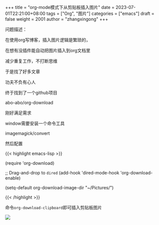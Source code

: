 +++
title = "org-mode模式下从剪贴板插入图片"
date = 2023-07-01T22:21:00+08:00
tags = ["Org", "图片"]
categories = ["emacs"]
draft = false
weight = 2001
author = "zhangxingong"
+++

问题描述： 

在使用org写博客，插入图片逻辑是繁琐的，  

在想有没插件能自动把图片插入到org文档里  

减少重复工作，不打断思维  

于是找了好多文章  

功夫不负有心人  

终于找到了一个github项目  

abo-abo/org-download

刚好满足需求

window需要安装一个命令工具

imagemagick/convert

然后配置


{{< highlight emacs-lisp >}}

(require 'org-download)

;; Drag-and-drop to `dired`
(add-hook 'dired-mode-hook 'org-download-enable)

(setq-default org-download-image-dir "~/Pictures/")

{{< /highlight >}}


命令`org-download-clipboard`即可插入剪贴板图片

![](/img/paste-clipboard-sample.png)
